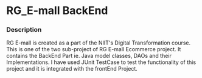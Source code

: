 # RG_E-mall BackEnd

### Description

RG E-mall is created as a part of the NIIT's Digital Transformation course. This is one of the two sub-project of RG E-mall Ecommerce project. It contains the BackEnd Part ie. Java model classes, DAOs and their Implementations. I have used JUnit TestCase to test the functionality of this project and it is integrated with the frontEnd Project.

